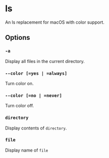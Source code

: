 # ls
An ls replacement for macOS with color support.

## Options
### `-a`
Display all files in the current directory.
### `--color [=yes | =always]`
Turn color on.
### `--color [=no | =never]`
Turn color off.
### `directory`
Display contents of `directory`.
### `file`
Display name of `file`
